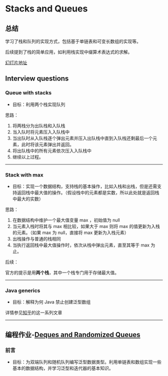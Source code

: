 # Stacks and Queues

## 总结

学习了栈和队列的实现方式，包括基于单链表和可变长数组的实现等。

后续提到了栈的简单应用，如利用栈实现中缀算术表达式的求解。

[幻灯片地址](https://www.coursera.org/learn/algorithms-part1/supplement/UAJbP/lecture-slides)

## Interview questions

### Queue with stacks

- 目标：利用两个栈实现队列

思路：

1. 将两栈分为出队栈和入队栈
2. 当入队时将元素压入入队栈中
3. 当出队时从入队栈逐个弹出元素并压入出队栈中直到入队栈还剩最后一个元素，此时将该元素弹出并返回。
4. 将出队栈中的所有元素依次压入入队栈中
5. 继续以上过程。

---

### Stack with max

- 目标：实现一个数据结构，支持栈的基本操作，比如入栈和出栈，但是还需支持返回栈中最大值的操作。（假设栈中的元素都是实数，所以此处就是返回栈中最大的实数）

思路：

1. 在数据结构中维护一个最大值变量 max ，初始值为 null
2. 当元素入栈时将其与 max 相比较，如果大于 max 则将 max 的值更新为入栈的元素。（如果 max 为 null，直接将 max 更新为入栈元素）
3. 出栈操作与普通的栈相同
4. 当执行返回栈中最大值操作时，依次从栈中弹出元素，直至其等于 max 为止。

后续：

官方的提示是用**两个栈**，其中一个栈专门用于存储最大值。

---

### Java generics

- 目标：解释为何 Java 禁止创建泛型数组

详情参见[知乎](https://www.zhihu.com/question/20928981)的这一系列文章

---

## 编程作业-[Deques and Randomized Queues](https://coursera.cs.princeton.edu/algs4/assignments/queues/specification.php)

### 前言

- 目标：为双端队列和随机队列编写泛型数据类型。利用单链表和数组实现一些基本的数据结构，并学习泛型和迭代器的基本知识。
